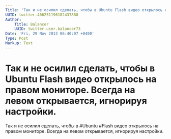 ```yaml
---
Title: 'Так и не осилил сделать, чтобы в Ubuntu Flash видео открылось на правом мониторе. Всегда на левом открывается, игнорируя настройки.'
UUID: twitter.406251196182437888
Author:
    Title: Balancer
    UUID: twitter.user.balancer73
Date: 'Fri, 29 Nov 2013 06:40:07 +0400'
Type: Post
Markup: Text
---
```


# Так и не осилил сделать, чтобы в Ubuntu Flash видео открылось на правом мониторе. Всегда на левом открывается, игнорируя настройки.

Так и не осилил сделать, чтобы в #Ubuntu #Flash видео
открылось на правом мониторе. Всегда на левом открывается,
игнорируя настройки.